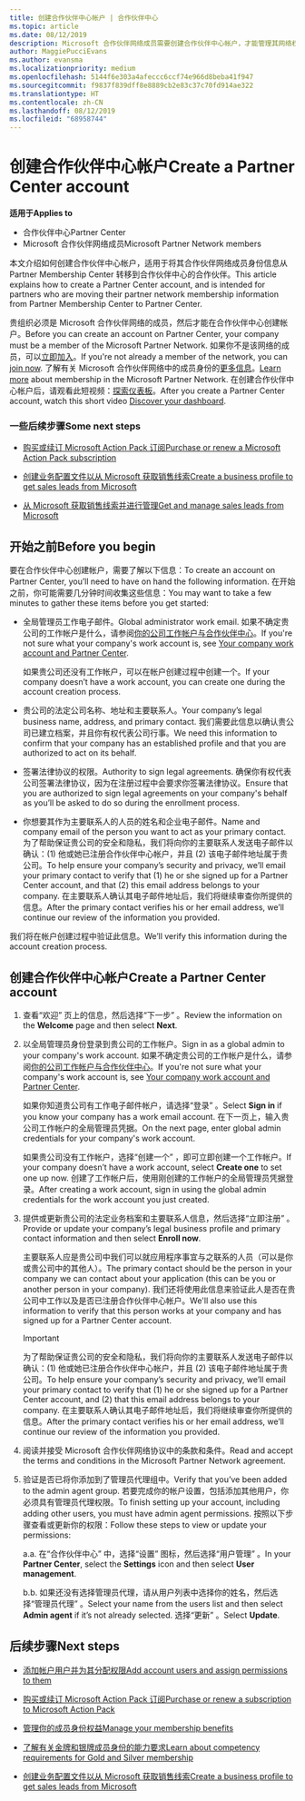 ```yaml
---
title: 创建合作伙伴中心帐户 | 合作伙伴中心
ms.topic: article
ms.date: 08/12/2019
description: Microsoft 合作伙伴网络成员需要创建合作伙伴中心帐户，才能管理其网络权益和能力，以及创建业务档案。
author: MaggiePucciEvans
ms.author: evansma
ms.localizationpriority: medium
ms.openlocfilehash: 5144f6e303a4afeccc6ccf74e966d8beba41f947
ms.sourcegitcommit: f9837f839dff8e8889cb2e83c37c70fd914ae322
ms.translationtype: HT
ms.contentlocale: zh-CN
ms.lasthandoff: 08/12/2019
ms.locfileid: "68958744"
---
```

# <a name="create-a-partner-center-account"></a><span data-ttu-id="47e4a-103">创建合作伙伴中心帐户</span><span class="sxs-lookup"><span data-stu-id="47e4a-103">Create a Partner Center account</span></span>

<span data-ttu-id="47e4a-104">**适用于**</span><span class="sxs-lookup"><span data-stu-id="47e4a-104">**Applies to**</span></span>

-   <span data-ttu-id="47e4a-105">合作伙伴中心</span><span class="sxs-lookup"><span data-stu-id="47e4a-105">Partner Center</span></span>
-   <span data-ttu-id="47e4a-106">Microsoft 合作伙伴网络成员</span><span class="sxs-lookup"><span data-stu-id="47e4a-106">Microsoft Partner Network members</span></span>


<span data-ttu-id="47e4a-107">本文介绍如何创建合作伙伴中心帐户，适用于将其合作伙伴网络成员身份信息从 Partner Membership Center 转移到合作伙伴中心的合作伙伴。</span><span class="sxs-lookup"><span data-stu-id="47e4a-107">This article explains how to create a Partner Center account, and is intended for partners who are moving their partner network membership information from Partner Membership Center to Partner Center.</span></span> 

<span data-ttu-id="47e4a-108">贵组织必须是 Microsoft 合作伙伴网络的成员，然后才能在合作伙伴中心创建帐户。</span><span class="sxs-lookup"><span data-stu-id="47e4a-108">Before you can create an account on Partner Center, your company must be a member of the Microsoft Partner Network.</span></span> <span data-ttu-id="47e4a-109">如果你不是该网络的成员，可以[立即加入](https://partners.microsoft.com/PartnerProgram/simplifiedenrollment.aspx)。</span><span class="sxs-lookup"><span data-stu-id="47e4a-109">If you're not already a member of the network, you can [join now](https://partners.microsoft.com/PartnerProgram/simplifiedenrollment.aspx).</span></span>  <span data-ttu-id="47e4a-110">了解有关 Microsoft 合作伙伴网络中的成员身份的[更多信息](https://partner.microsoft.com/membership)。</span><span class="sxs-lookup"><span data-stu-id="47e4a-110">[Learn more](https://partner.microsoft.com/membership) about membership in the Microsoft Partner Network.</span></span> <span data-ttu-id="47e4a-111">在创建合作伙伴中心帐户后，请观看此短视频：[探索仪表板](https://vimeo.com/290338211)。</span><span class="sxs-lookup"><span data-stu-id="47e4a-111">After you create a Partner Center account, watch this short video [Discover your dashboard](https://vimeo.com/290338211).</span></span>

### <a name="some-next-steps"></a><span data-ttu-id="47e4a-112">一些后续步骤</span><span class="sxs-lookup"><span data-stu-id="47e4a-112">Some next steps</span></span>

-   [<span data-ttu-id="47e4a-113">购买或续订 Microsoft Action Pack 订阅</span><span class="sxs-lookup"><span data-stu-id="47e4a-113">Purchase or renew a Microsoft Action Pack subscription</span></span>](mpn-get-action-pack.md)

-   [<span data-ttu-id="47e4a-114">创建业务配置文件以从 Microsoft 获取销售线索</span><span class="sxs-lookup"><span data-stu-id="47e4a-114">Create a business profile to get sales leads from Microsoft</span></span>](create-a-marketing-profile.md)

-   [<span data-ttu-id="47e4a-115">从 Microsoft 获取销售线索并进行管理</span><span class="sxs-lookup"><span data-stu-id="47e4a-115">Get and manage sales leads from Microsoft</span></span>](responding-to-referrals.md)

## <a name="before-you-begin"></a><span data-ttu-id="47e4a-116">开始之前</span><span class="sxs-lookup"><span data-stu-id="47e4a-116">Before you begin</span></span>

<span data-ttu-id="47e4a-117">要在合作伙伴中心创建帐户，需要了解以下信息：</span><span class="sxs-lookup"><span data-stu-id="47e4a-117">To create an account on Partner Center, you’ll need to have on hand the following information.</span></span> <span data-ttu-id="47e4a-118">在开始之前，你可能需要几分钟时间收集这些信息：</span><span class="sxs-lookup"><span data-stu-id="47e4a-118">You may want to take a few minutes to gather these items before you get started:</span></span>

-   <span data-ttu-id="47e4a-119">全局管理员工作电子邮件。</span><span class="sxs-lookup"><span data-stu-id="47e4a-119">Global administrator work email.</span></span> <span data-ttu-id="47e4a-120">如果不确定贵公司的工作帐户是什么，请参阅[你的公司工作帐户与合作伙伴中心](azure-active-directory-tenants-and-partner-center.md)。</span><span class="sxs-lookup"><span data-stu-id="47e4a-120">If you're not sure what your company's work account is, see [Your company work account and Partner Center](azure-active-directory-tenants-and-partner-center.md).</span></span>

    <span data-ttu-id="47e4a-121">如果贵公司还没有工作帐户，可以在帐户创建过程中创建一个。</span><span class="sxs-lookup"><span data-stu-id="47e4a-121">If your company doesn’t have a work account, you can create one during the account creation process.</span></span> 

-   <span data-ttu-id="47e4a-122">贵公司的法定公司名称、地址和主要联系人。</span><span class="sxs-lookup"><span data-stu-id="47e4a-122">Your company’s legal business name, address, and primary contact.</span></span> <span data-ttu-id="47e4a-123">我们需要此信息以确认贵公司已建立档案，并且你有权代表公司行事。</span><span class="sxs-lookup"><span data-stu-id="47e4a-123">We need this information to confirm that your company has an established profile and that you are authorized to act on its behalf.</span></span> 

-   <span data-ttu-id="47e4a-124">签署法律协议的权限。</span><span class="sxs-lookup"><span data-stu-id="47e4a-124">Authority to sign legal agreements.</span></span> <span data-ttu-id="47e4a-125">确保你有权代表公司签署法律协议，因为在注册过程中会要求你签署法律协议。</span><span class="sxs-lookup"><span data-stu-id="47e4a-125">Ensure that you are authorized to sign legal agreements on your company's behalf as you’ll be asked to do so during the enrollment process.</span></span>

-   <span data-ttu-id="47e4a-126">你想要其作为主要联系人的人员的姓名和企业电子邮件。</span><span class="sxs-lookup"><span data-stu-id="47e4a-126">Name and company email of the person you want to act as your primary contact.</span></span> <span data-ttu-id="47e4a-127">为了帮助保证贵公司的安全和隐私，我们将向你的主要联系人发送电子邮件以确认：(1) 他或她已注册合作伙伴中心帐户，并且 (2) 该电子邮件地址属于贵公司。</span><span class="sxs-lookup"><span data-stu-id="47e4a-127">To help ensure your company’s security and privacy, we’ll email your primary contact to verify that (1) he or she signed up for a Partner Center account, and that (2) this email address belongs to your company.</span></span> <span data-ttu-id="47e4a-128">在主要联系人确认其电子邮件地址后，我们将继续审查你所提供的信息。</span><span class="sxs-lookup"><span data-stu-id="47e4a-128">After the primary contact verifies his or her email address, we’ll continue our review of the information you provided.</span></span>

<span data-ttu-id="47e4a-129">我们将在帐户创建过程中验证此信息。</span><span class="sxs-lookup"><span data-stu-id="47e4a-129">We’ll verify this information during the account creation process.</span></span> 
 
## <a name="create-a-partner-center-account"></a><span data-ttu-id="47e4a-130">创建合作伙伴中心帐户</span><span class="sxs-lookup"><span data-stu-id="47e4a-130">Create a Partner Center account</span></span>

1.  <span data-ttu-id="47e4a-131">查看“欢迎”  页上的信息，然后选择“下一步”  。</span><span class="sxs-lookup"><span data-stu-id="47e4a-131">Review the information on the **Welcome** page and then select **Next**.</span></span>

2.  <span data-ttu-id="47e4a-132">以全局管理员身份登录到贵公司的工作帐户。</span><span class="sxs-lookup"><span data-stu-id="47e4a-132">Sign in as a global admin to your company's work account.</span></span> <span data-ttu-id="47e4a-133">如果不确定贵公司的工作帐户是什么，请参阅[你的公司工作帐户与合作伙伴中心](azure-active-directory-tenants-and-partner-center.md)。</span><span class="sxs-lookup"><span data-stu-id="47e4a-133">If you're not sure what your company's work account is, see [Your company work account and Partner Center](azure-active-directory-tenants-and-partner-center.md).</span></span>

    <span data-ttu-id="47e4a-134">如果你知道贵公司有工作电子邮件帐户，请选择“登录”  。</span><span class="sxs-lookup"><span data-stu-id="47e4a-134">Select **Sign in** if you know your company has a work email account.</span></span> <span data-ttu-id="47e4a-135">在下一页上，输入贵公司工作帐户的全局管理员凭据。</span><span class="sxs-lookup"><span data-stu-id="47e4a-135">On the next page, enter global admin credentials for your company's work account.</span></span> 

    <span data-ttu-id="47e4a-136">如果贵公司没有工作帐户，选择“创建一个”  ，即可立即创建一个工作帐户。</span><span class="sxs-lookup"><span data-stu-id="47e4a-136">If your company doesn’t have a work account, select **Create one** to set one up now.</span></span> <span data-ttu-id="47e4a-137">创建了工作帐户后，使用刚创建的工作帐户的全局管理员凭据登录。</span><span class="sxs-lookup"><span data-stu-id="47e4a-137">After creating a work account, sign in using the global admin credentials for the work account you just created.</span></span>

3.  <span data-ttu-id="47e4a-138">提供或更新贵公司的法定业务档案和主要联系人信息，然后选择“立即注册”  。</span><span class="sxs-lookup"><span data-stu-id="47e4a-138">Provide or update your company’s legal business profile and primary contact information and then select **Enroll now**.</span></span> 

    <span data-ttu-id="47e4a-139">主要联系人应是贵公司中我们可以就应用程序事宜与之联系的人员（可以是你或贵公司中的其他人）。</span><span class="sxs-lookup"><span data-stu-id="47e4a-139">The primary contact should be the person in your company we can contact about your application (this can be you or another person in your company).</span></span> <span data-ttu-id="47e4a-140">我们还将使用此信息来验证此人是否在贵公司中工作以及是否已注册合作伙伴中心帐户。</span><span class="sxs-lookup"><span data-stu-id="47e4a-140">We'll also use this information to verify that this person works at your company and has signed up for a Partner Center account.</span></span>

    > [!IMPORTANT]  
    > <span data-ttu-id="47e4a-141">为了帮助保证贵公司的安全和隐私，我们将向你的主要联系人发送电子邮件以确认：(1) 他或她已注册合作伙伴中心帐户，并且 (2) 该电子邮件地址属于贵公司。</span><span class="sxs-lookup"><span data-stu-id="47e4a-141">To help ensure your company’s security and privacy, we’ll email your primary contact to verify that (1) he or she signed up for a Partner Center account, and (2) that this email address belongs to your company.</span></span> <span data-ttu-id="47e4a-142">在主要联系人确认其电子邮件地址后，我们将继续审查你所提供的信息。</span><span class="sxs-lookup"><span data-stu-id="47e4a-142">After the primary contact verifies his or her email address, we’ll continue our review of the information you provided.</span></span>

4.  <span data-ttu-id="47e4a-143">阅读并接受 Microsoft 合作伙伴网络协议中的条款和条件。</span><span class="sxs-lookup"><span data-stu-id="47e4a-143">Read and accept the terms and conditions in the Microsoft Partner Network agreement.</span></span> 

5.  <span data-ttu-id="47e4a-144">验证是否已将你添加到了管理员代理组中。</span><span class="sxs-lookup"><span data-stu-id="47e4a-144">Verify that you’ve been added to the admin agent group.</span></span> <span data-ttu-id="47e4a-145">若要完成你的帐户设置，包括添加其他用户，你必须具有管理员代理权限。</span><span class="sxs-lookup"><span data-stu-id="47e4a-145">To finish setting up your account, including adding other users, you must have admin agent permissions.</span></span> <span data-ttu-id="47e4a-146">按照以下步骤查看或更新你的权限：</span><span class="sxs-lookup"><span data-stu-id="47e4a-146">Follow these steps to view or update your permissions:</span></span>

    <span data-ttu-id="47e4a-147">a.</span><span class="sxs-lookup"><span data-stu-id="47e4a-147">a.</span></span> <span data-ttu-id="47e4a-148">在“合作伙伴中心”  中，选择“设置”  图标，然后选择“用户管理”  。</span><span class="sxs-lookup"><span data-stu-id="47e4a-148">In your **Partner Center**, select the **Settings** icon and then select **User management**.</span></span>  

    <span data-ttu-id="47e4a-149">b.</span><span class="sxs-lookup"><span data-stu-id="47e4a-149">b.</span></span> <span data-ttu-id="47e4a-150">如果还没有选择管理员代理，请从用户列表中选择你的姓名，然后选择“管理员代理”  。</span><span class="sxs-lookup"><span data-stu-id="47e4a-150">Select your name from the users list and then select **Admin agent** if it’s not already selected.</span></span> <span data-ttu-id="47e4a-151">选择“更新”  。</span><span class="sxs-lookup"><span data-stu-id="47e4a-151">Select **Update**.</span></span>  

## <a name="next-steps"></a><span data-ttu-id="47e4a-152">后续步骤</span><span class="sxs-lookup"><span data-stu-id="47e4a-152">Next steps</span></span>

-   [<span data-ttu-id="47e4a-153">添加帐户用户并为其分配权限</span><span class="sxs-lookup"><span data-stu-id="47e4a-153">Add account users and assign permissions to them</span></span>](create-user-accounts-and-set-permissions.md)

-   [<span data-ttu-id="47e4a-154">购买或续订 Microsoft Action Pack 订阅</span><span class="sxs-lookup"><span data-stu-id="47e4a-154">Purchase or renew a subscription to Microsoft Action Pack</span></span>](mpn-get-action-pack.md)

-   [<span data-ttu-id="47e4a-155">管理你的成员身份权益</span><span class="sxs-lookup"><span data-stu-id="47e4a-155">Manage your membership benefits</span></span>](manage-your-partner-network-benefits.md)

-   [<span data-ttu-id="47e4a-156">了解有关金牌和银牌成员身份的能力要求</span><span class="sxs-lookup"><span data-stu-id="47e4a-156">Learn about competency requirements for Gold and Silver membership</span></span>](https://partner.microsoft.com/membership/competencies)

-   [<span data-ttu-id="47e4a-157">创建业务配置文件以从 Microsoft 获取销售线索</span><span class="sxs-lookup"><span data-stu-id="47e4a-157">Create a business profile to get sales leads from Microsoft</span></span>](create-a-marketing-profile.md)